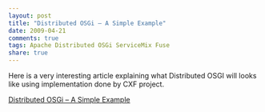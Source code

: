 ```yaml
---
layout: post
title: "Distributed OSGi – A Simple Example"
date: 2009-04-21
comments: true
tags: Apache Distributed OSGi ServiceMix Fuse
share: true
---
```


Here is a very interesting article explaining what Distributed OSGI will looks like using implementation done by CXF project.

<a href="http://coderthoughts.blogspot.com/2009/02/distributed-osgi-simple-example.html">Distributed OSGi – A Simple Example</a>
